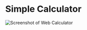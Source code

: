 # Simple Calculator

![Screenshot of Web Calculator](https://github.com/WintaCodeCatalyst/Calculator/assets/119873625/85fc0638-1c43-4f7c-9874-f735cbbb43a0)

